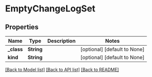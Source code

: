 # EmptyChangeLogSet

## Properties
Name | Type | Description | Notes
------------ | ------------- | ------------- | -------------
**_class** | **String** |  | [optional] [default to None]
**kind** | **String** |  | [optional] [default to None]

[[Back to Model list]](../README.md#documentation-for-models) [[Back to API list]](../README.md#documentation-for-api-endpoints) [[Back to README]](../README.md)


